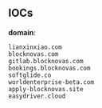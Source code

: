 
## IOCs

__domain__:

```text
lianxinxiao.com
blocknovas.com
gitlab.blocknovas.com
bookings.blocknovas.com
softglide.co
worldenterprise-beta.com
apply-blocknovas.site
easydriver.cloud
```